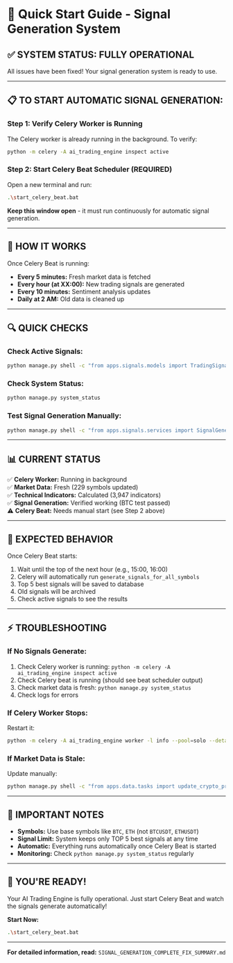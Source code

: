 # 🚀 Quick Start Guide - Signal Generation System

## ✅ **SYSTEM STATUS: FULLY OPERATIONAL**

All issues have been fixed! Your signal generation system is ready to use.

---

## 📋 **TO START AUTOMATIC SIGNAL GENERATION:**

### **Step 1: Verify Celery Worker is Running**
The Celery worker is already running in the background. To verify:
```bash
python -m celery -A ai_trading_engine inspect active
```

### **Step 2: Start Celery Beat Scheduler (REQUIRED)**
Open a new terminal and run:
```bash
.\start_celery_beat.bat
```
**Keep this window open** - it must run continuously for automatic signal generation.

---

## 🎯 **HOW IT WORKS**

Once Celery Beat is running:
- **Every 5 minutes:** Fresh market data is fetched
- **Every hour (at XX:00):** New trading signals are generated
- **Every 10 minutes:** Sentiment analysis updates
- **Daily at 2 AM:** Old data is cleaned up

---

## 🔍 **QUICK CHECKS**

### **Check Active Signals:**
```bash
python manage.py shell -c "from apps.signals.models import TradingSignal; print(f'Active signals: {TradingSignal.objects.filter(is_valid=True).count()}')"
```

### **Check System Status:**
```bash
python manage.py system_status
```

### **Test Signal Generation Manually:**
```bash
python manage.py shell -c "from apps.signals.services import SignalGenerationService; from apps.trading.models import Symbol; service = SignalGenerationService(); symbol = Symbol.objects.get(symbol='BTC'); signals = service.generate_signals_for_symbol(symbol); print(f'Generated {len(signals)} signals')"
```

---

## 📊 **CURRENT STATUS**

✅ **Celery Worker:** Running in background  
✅ **Market Data:** Fresh (229 symbols updated)  
✅ **Technical Indicators:** Calculated (3,947 indicators)  
✅ **Signal Generation:** Verified working (BTC test passed)  
⚠️ **Celery Beat:** Needs manual start (see Step 2 above)

---

## 🎯 **EXPECTED BEHAVIOR**

Once Celery Beat starts:
1. Wait until the top of the next hour (e.g., 15:00, 16:00)
2. Celery will automatically run `generate_signals_for_all_symbols`
3. Top 5 best signals will be saved to database
4. Old signals will be archived
5. Check active signals to see the results

---

## ⚡ **TROUBLESHOOTING**

### **If No Signals Generate:**
1. Check Celery worker is running: `python -m celery -A ai_trading_engine inspect active`
2. Check Celery beat is running (should see beat scheduler output)
3. Check market data is fresh: `python manage.py system_status`
4. Check logs for errors

### **If Celery Worker Stops:**
Restart it:
```bash
python -m celery -A ai_trading_engine worker -l info --pool=solo --detach
```

### **If Market Data is Stale:**
Update manually:
```bash
python manage.py shell -c "from apps.data.tasks import update_crypto_prices; update_crypto_prices()"
```

---

## 📝 **IMPORTANT NOTES**

- **Symbols:** Use base symbols like `BTC`, `ETH` (not `BTCUSDT`, `ETHUSDT`)
- **Signal Limit:** System keeps only TOP 5 best signals at any time
- **Automatic:** Everything runs automatically once Celery Beat is started
- **Monitoring:** Check `python manage.py system_status` regularly

---

## 🎉 **YOU'RE READY!**

Your AI Trading Engine is fully operational. Just start Celery Beat and watch the signals generate automatically!

**Start Now:**
```bash
.\start_celery_beat.bat
```

---

**For detailed information, read:** `SIGNAL_GENERATION_COMPLETE_FIX_SUMMARY.md`




































